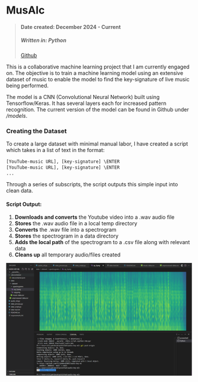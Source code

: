 # MusAIc
> #### Date created: December 2024 - Current
>
> ##### Written in: **Python**
>
> [Github](https://github.com/ElijahWood2003/musaic)

<p>This is a collaborative machine learning project that I am currently engaged on. The objective is to train a machine learning model using an extensive dataset of music to enable the model to find the key-signature of live music being performed.</p>
<p>The model is a CNN (Convolutional Neural Network) built using Tensorflow/Keras. It has several layers each for increased pattern recognition. The current version of the model can be found in Github under <em>/models</em>.</p>

### Creating the Dataset
To create a large dataset with minimal manual labor, I have created a script which takes in a list of text in the format: 
```
[YouTube-music URL], [key-signature] \ENTER
[YouTube-music URL], [key-signature] \ENTER
...
```
Through a series of subscripts, the script outputs this simple input into clean data.
#### Script Output:

1. **Downloads and converts** the Youtube video into a .wav audio file
2. **Stores** the .wav audio file in a local temp directory
3. **Converts** the .wav file into a spectrogram
4. **Stores** the spectrogram in a data directory
5. **Adds the local path** of the spectrogram to a .csv file along with relevant data
6. **Cleans up** all temporary audio/files created

![Spectrogram](images/spectrogram.png "Spectrogram Screenshot")